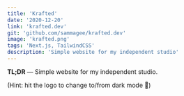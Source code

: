 ```yaml
---
title: 'Krafted'
date: '2020-12-20'
link: 'krafted.dev'
git: 'github.com/sammagee/krafted.dev'
image: 'krafted.png'
tags: 'Next.js, TailwindCSS'
description: 'Simple website for my independent studio'
---
```


**TL;DR** — Simple website for my independent studio.

(Hint: hit the logo to change to/from dark mode 🌛)
